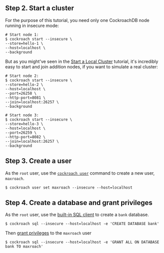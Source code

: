## Step 2. Start a cluster

For the purpose of this tutorial, you need only one CockroachDB node running in insecure mode:

~~~ shell
# Start node 1:
$ cockroach start --insecure \
--store=hello-1 \
--host=localhost \
--background
~~~

But as you might've seen in the [Start a Local Cluster](start-a-local-cluster.html) tutorial, it's incredibly easy to start and join addition nodes, if you want to simulate a real cluster:

~~~ shell
# Start node 2:
$ cockroach start --insecure \
--store=hello-2 \
--host=localhost \
--port=26258 \
--http-port=8081 \
--join=localhost:26257 \
--background

# Start node 3:
$ cockroach start --insecure \
--store=hello-3 \
--host=localhost \
--port=26259 \
--http-port=8082 \
--join=localhost:26257 \
--background
~~~

## Step 3. Create a user

As the `root` user, use the [`cockroach user`](create-and-manage-users.html) command to create a new user, `maxroach`.

~~~ shell
$ cockroach user set maxroach --insecure --host=localhost
~~~

## Step 4. Create a database and grant privileges

As the `root` user, use the [built-in SQL client](use-the-built-in-sql-client.html) to create a `bank` database.

~~~ shell
$ cockroach sql --insecure --host=localhost -e 'CREATE DATABASE bank'
~~~

Then [grant privileges](grant.html) to the `maxroach` user

~~~ shell
$ cockroach sql --insecure --host=localhost -e 'GRANT ALL ON DATABASE bank TO maxroach'
~~~
